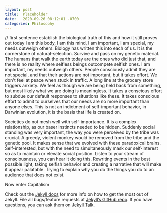 ```yaml
---
layout: post
title:  Placeholder
date:   2020-09-26 08:12:01 -0700
categories: Philosophy
---
```



// first sentence establish the biological truth of this and how it still proves out today
I am this body, I am this mind, I am important, I am special, my needs outweigh others. Biology has written this into each of us. It is the cornerstone of natural-selection. Survive and pass on my genetic material. The humans that walk the earth today are the ones who did just that, and there is no reality where selfless beings outcompete selfish ones. I am important, my needs outweigh others. People consciously admit they are not special, and that their actions are not important, but it takes effort. We don't feel at peace when stuck in traffic. A long line at the grocery store triggers anxiety. We feel as though we are being held back from something, but most likely what we are doing is meaningless. It takes a conscious effort to subdue our default responses to situations like these. It takes conscious effort to admit to ourselves that our needs are no more important than anyone elses. This is not an indictment of self-important behavior, in Darwinian evolution, it is the basis that life is created on.

Societies do not mesh well with self-importance. It is a complex relationship, as our baser instincts needed to be hidden. Suddenly social standing was very important, the way you were perceived by the tribe was crucial. A greedy, violent monkey would be removed from the tribe and the genetic pool.  It makes sense that we evolved with these paradoxical brains. Self-interested, but with the need to simultaneously mask our self-interest so as to maintain or elevate social position. Listen to your stream of consciousness, you can hear it doing this. Rewriting events in the best possible light, taking selfish behavior and creating a narrative that will make it appear palatable. Trying to explain why you do the things you do to an audience that does not exist.

Now enter Capitalism

Check out the [Jekyll docs][jekyll-docs] for more info on how to get the most out of Jekyll. File all bugs/feature requests at [Jekyll’s GitHub repo][jekyll-gh]. If you have questions, you can ask them on [Jekyll Talk][jekyll-talk].

[jekyll-docs]: https://jekyllrb.com/docs/home
[jekyll-gh]:   https://github.com/jekyll/jekyll
[jekyll-talk]: https://talk.jekyllrb.com/